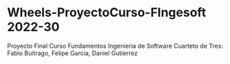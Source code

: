 # Wheels-ProyectoCurso-FIngesoft 2022-30
Proyecto Final Curso Fundamentos Ingenieria de Software Cuarteto de Tres: Fabio Buitrago, Felipe Garcia, Daniel Gutierrez
